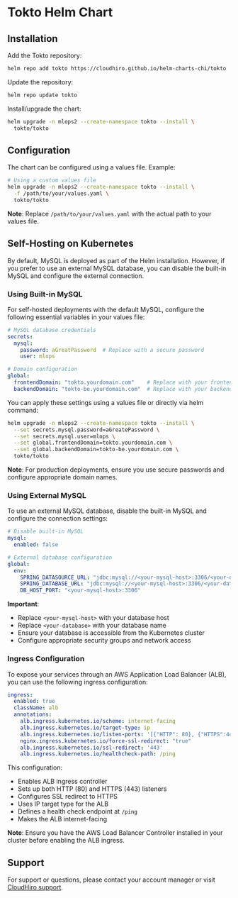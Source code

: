 # Tokto Helm Chart

## Installation

Add the Tokto repository:
```bash
helm repo add tokto https://cloudhiro.github.io/helm-charts-chi/tokto
```

Update the repository:
```bash
helm repo update tokto
```

Install/upgrade the chart:
```bash
helm upgrade -n mlops2 --create-namespace tokto --install \
  tokto/tokto
```

## Configuration

The chart can be configured using a values file. Example:
```bash
# Using a custom values file
helm upgrade -n mlops2 --create-namespace tokto --install \
  -f /path/to/your/values.yaml \
  tokto/tokto
```

**Note**: Replace `/path/to/your/values.yaml` with the actual path to your values file.

## Self-Hosting on Kubernetes

By default, MySQL is deployed as part of the Helm installation. However, if you prefer to use an external MySQL database, you can disable the built-in MySQL and configure the external connection.

### Using Built-in MySQL
For self-hosted deployments with the default MySQL, configure the following essential variables in your values file:

```yaml
# MySQL database credentials
secrets:
  mysql:
    password: aGreatPassword  # Replace with a secure password
    user: mlops

# Domain configuration
global:
  frontendDomain: "tokto.yourdomain.com"    # Replace with your frontend domain
  backendDomain: "tokto-be.yourdomain.com"  # Replace with your backend domain
```

You can apply these settings using a values file or directly via helm command:

```bash
helm upgrade -n mlops2 --create-namespace tokto --install \
  --set secrets.mysql.password=aGreatePassword \
  --set secrets.mysql.user=mlops \
  --set global.frontendDomain=tokto.yourdomain.com \
  --set global.backendDomain=tokto-be.yourdomain.com \
  tokto/tokto
```

**Note**: For production deployments, ensure you use secure passwords and configure appropriate domain names.

### Using External MySQL
To use an external MySQL database, disable the built-in MySQL and configure the connection settings:

```yaml
# Disable built-in MySQL
mysql:
  enabled: false

# External database configuration
global:
  env:
    SPRING_DATASOURCE_URL: "jdbc:mysql://<your-mysql-host>:3306/<your-database>?allowPublicKeyRetrieval=true&useSSL=false"
    SPRING_DATABASE_URL: "jdbc:mysql://<your-mysql-host>:3306/<your-database>?allowPublicKeyRetrieval=true&useSSL=false"
    DB_HOST_PORT: "<your-mysql-host>:3306"
```

**Important**: 
- Replace `<your-mysql-host>` with your database host
- Replace `<your-database>` with your database name
- Ensure your database is accessible from the Kubernetes cluster
- Configure appropriate security groups and network access

### Ingress Configuration
To expose your services through an AWS Application Load Balancer (ALB), you can use the following ingress configuration:

```yaml
ingress:
  enabled: true
  className: alb
  annotations:
    alb.ingress.kubernetes.io/scheme: internet-facing
    alb.ingress.kubernetes.io/target-type: ip
    alb.ingress.kubernetes.io/listen-ports: '[{"HTTP": 80}, {"HTTPS":443}]'
    nginx.ingress.kubernetes.io/force-ssl-redirect: "true"
    alb.ingress.kubernetes.io/ssl-redirect: '443'
    alb.ingress.kubernetes.io/healthcheck-path: /ping
```

This configuration:
- Enables ALB ingress controller
- Sets up both HTTP (80) and HTTPS (443) listeners
- Configures SSL redirect to HTTPS
- Uses IP target type for the ALB
- Defines a health check endpoint at `/ping`
- Makes the ALB internet-facing

**Note**: Ensure you have the AWS Load Balancer Controller installed in your cluster before enabling the ALB ingress.

## Support

For support or questions, please contact your account manager or visit [CloudHiro support](https://cloudhiro.com/support).
